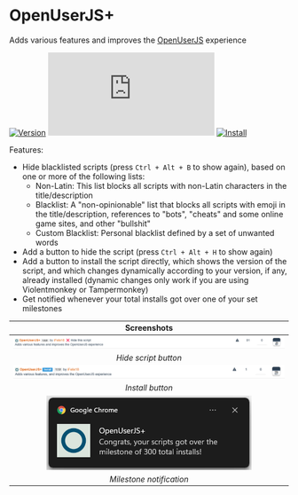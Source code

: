 # OpenUserJS+

Adds various features and improves the [OpenUserJS][openuserjs-link] experience

[![Version][version-badge]][link] [![Size][size-badge]][link] [![Install][install-badge]][download-link]

Features:

* Hide blacklisted scripts (press `Ctrl + Alt + B` to show again), based on one or more of the following lists:
  * Non-Latin: This list blocks all scripts with non-Latin characters in the title/description
  * Blacklist: A "non-opinionable" list that blocks all scripts with emoji in the title/description, references to "bots", "cheats" and some online game sites, and other "bullshit"
  * Custom Blacklist: Personal blacklist defined by a set of unwanted words
* Add a button to hide the script (press `Ctrl + Alt + H` to show again)
* Add a button to install the script directly, which shows the version of the script, and which changes dynamically according to your version, if any, already installed (dynamic changes only work if you are using Violentmonkey or Tampermonkey)
* Get notified whenever your total installs got over one of your set milestones

|                   Screenshots                   |
| :---------------------------------------------: |
|   [![Hide script button][screenshot-1]][link]   |
|              _Hide script button_               |
|     [![Install button][screenshot-2]][link]     |
|                _Install button_                 |
| [![Milestone notification][screenshot-3]][link] |
|            _Milestone notification_             |

[link]: #openuserjs
[openuserjs-link]: https://openuserjs.org/

[version-badge]: https://flat.badgen.net/runkit/iFelix18/version/Userscripts/openuserjs-plus
[size-badge]: https://flat.badgen.net/badgesize/normal/iFelix18/Userscripts/master/userscripts/openuserjs-plus.user.js
[install-badge]: https://flat.badgen.net/badge/install%20directly%20from/jsDelivr/blue "Click here!"

[download-link]: https://cdn.jsdelivr.net/gh/iFelix18/Userscripts@master/userscripts/openuserjs-plus.user.js "Click here!"

[screenshot-1]: https://github.com/iFelix18/Userscripts/blob/master/userscripts/docs/screenshots/openuserjs-plus_hide-script-button.png?raw=true "Hide script button"
[screenshot-2]: https://github.com/iFelix18/Userscripts/blob/master/userscripts/docs/screenshots/openuserjs-plus_install-button.png?raw=true "Install button"
[screenshot-3]: https://github.com/iFelix18/Userscripts/blob/master/userscripts/docs/screenshots/openuserjs-plus_milestone-notification.png?raw=true "Milestone notification"
